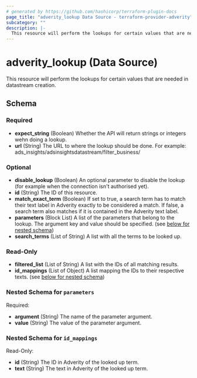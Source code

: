 ```yaml
---
# generated by https://github.com/hashicorp/terraform-plugin-docs
page_title: "adverity_lookup Data Source - terraform-provider-adverity"
subcategory: ""
description: |-
  This resource will perform the lookups for certain values that are needed in datastream creation.
---
```


# adverity_lookup (Data Source)

This resource will perform the lookups for certain values that are needed in datastream creation.



<!-- schema generated by tfplugindocs -->
## Schema

### Required

- **expect_string** (Boolean) Whether the API will return strings or integers wehn doing a lookup.
- **url** (String) The URL to where the lookup should be done. For example: ads_insights/adsinsightsdatastream/filter_business/

### Optional

- **disable_lookup** (Boolean) An optional parameter to disable the lookup (for example when the connection isn't authorised yet).
- **id** (String) The ID of this resource.
- **match_exact_term** (Boolean) If set to true, a search term has to match their text label in Adverity exactly to be considered a match. If false, a search term also matches if it is contained in the Adverity text label.
- **parameters** (Block List) A list of the parameters that belong to the lookup. The argument key and value should be specified. (see [below for nested schema](#nestedblock--parameters))
- **search_terms** (List of String) A list with all the terms to be looked up.

### Read-Only

- **filtered_list** (List of String) A list with the IDs of all matching results.
- **id_mappings** (List of Object) A list mapping the IDs to their respective texts. (see [below for nested schema](#nestedatt--id_mappings))

<a id="nestedblock--parameters"></a>
### Nested Schema for `parameters`

Required:

- **argument** (String) The name of the parameter argument.
- **value** (String) The value of the parameter argument.


<a id="nestedatt--id_mappings"></a>
### Nested Schema for `id_mappings`

Read-Only:

- **id** (String) The ID in Adverity of the looked up term.
- **text** (String) The text in Adverity of the looked up term.


